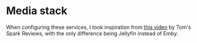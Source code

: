 # Media stack
When configuring these services, I took inspiration from [this video](https://www.youtube.com/watch?v=1eDUkmwDrWU&t=958s) by Tom's Spark Reviews, with the only difference being Jellyfin instead of Emby.